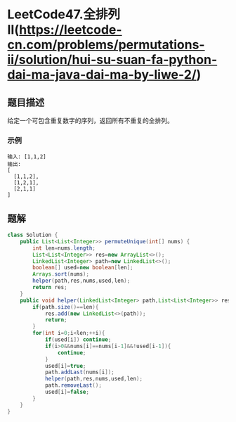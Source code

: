 # LeetCode47.全排列II(https://leetcode-cn.com/problems/permutations-ii/solution/hui-su-suan-fa-python-dai-ma-java-dai-ma-by-liwe-2/)
## 题目描述
给定一个可包含重复数字的序列，返回所有不重复的全排列。

### 示例
```
输入: [1,1,2]
输出:
[
  [1,1,2],
  [1,2,1],
  [2,1,1]
]
```
## 题解
```java
class Solution {
    public List<List<Integer>> permuteUnique(int[] nums) {
        int len=nums.length;
        List<List<Integer>> res=new ArrayList<>();
        LinkedList<Integer> path=new LinkedList<>();
        boolean[] used=new boolean[len];
        Arrays.sort(nums);
        helper(path,res,nums,used,len);
        return res;
    }
    public void helper(LinkedList<Integer> path,List<List<Integer>> res,int[] nums,boolean[] used,int len){
        if(path.size()==len){
            res.add(new LinkedList<>(path));
            return;
        }
        for(int i=0;i<len;++i){
            if(used[i]) continue;
            if(i>0&&nums[i]==nums[i-1]&&!used[i-1]){
                continue;
            }
            used[i]=true;
            path.addLast(nums[i]);
            helper(path,res,nums,used,len);
            path.removeLast();
            used[i]=false;
        }
    }
}
```
